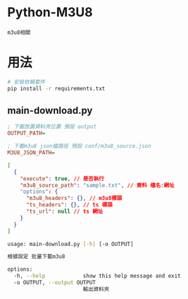# Python-M3U8

```
m3u8相關
```

# 用法

```bash
# 安裝依賴套件
pip install -r requirements.txt
```

## main-download.py

```ini
; 下載放置資料夾位置 預設 output
OUTPUT_PATH=

; 下載m3u8 json檔路徑 預設 conf/m3u8_source.json
M3U8_JSON_PATH=
```

```json
[
  {
    "execute": true, // 是否執行
    "m3u8_source_path": "sample.txt", // 資料 檔名:網址
    "options": {
      "m3u8_headers": {}, // m3u8標頭
      "ts_headers": {}, // ts 標頭
      "ts_url": null // ts 網址
    }
  }
]
```

```bash
usage: main-download.py [-h] [-o OUTPUT]

根據設定 批量下載m3u8

options:
  -h, --help            show this help message and exit
  -o OUTPUT, --output OUTPUT
                        輸出資料夾
```